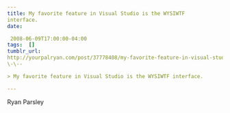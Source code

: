 ```yaml
---
title: My favorite feature in Visual Studio is the WYSIWTF
interface.
date:

 2008-06-09T17:00:00-04:00  
tags:  [] 
tumblr_url:
http://yourpalryan.com/post/37778408/my-favorite-feature-in-visual-studio-is-the
\-\--

> My favorite feature in Visual Studio is the WYSIWTF interface.

---
```

Ryan Parsley
